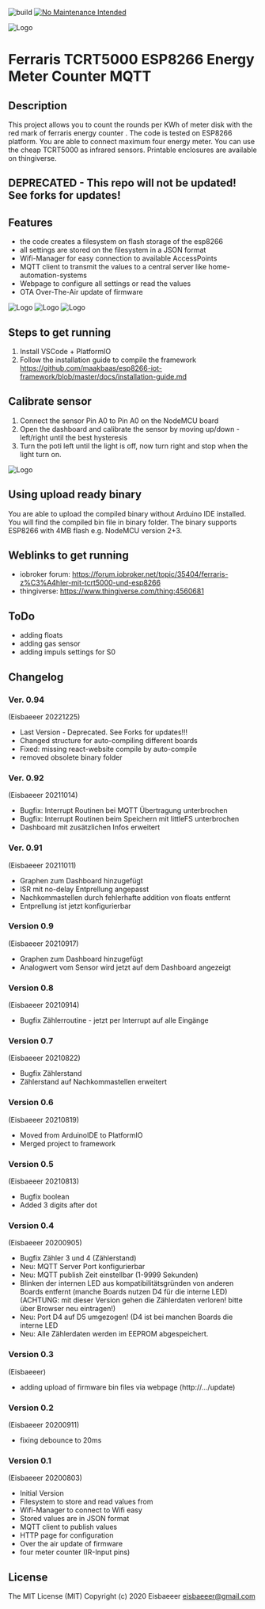 ![build](https://github.com/Eisbaeeer/Ferraris_MQTT_Energy_Counter_Meter_TCRT5000/actions/workflows/main.yaml/badge.svg) [![No Maintenance Intended](http://unmaintained.tech/badge.svg)](http://unmaintained.tech/)

![Logo](pics/logo.jpg)
# Ferraris TCRT5000 ESP8266 Energy Meter Counter MQTT

## Description
This project allows you to count the rounds per KWh of meter disk with the red mark of ferraris energy counter .
The code is tested on ESP8266 platform.
You are able to connect maximum four energy meter.
You can use the cheap TCRT5000 as infrared sensors.
Printable enclosures are available on thingiverse.

## DEPRECATED - This repo will not be updated! See forks for updates!

## Features
- the code creates a filesystem on flash storage of the esp8266
- all settings are stored on the filesystem in a JSON format
- Wifi-Manager for easy connection to available AccessPoints
- MQTT client to transmit the values to a central server like home-automation-systems
- Webpage to configure all settings or read the values
- OTA Over-The-Air update of firmware

![Logo](pics/irsensor.jpg)
![Logo](pics/irsensor2.jpg)
![Logo](pics/esp8266.jpg)

## Steps to get running
1. Install VSCode + PlatformIO
2. Follow the installation guide to compile the framework
https://github.com/maakbaas/esp8266-iot-framework/blob/master/docs/installation-guide.md

## Calibrate sensor
1. Connect the sensor Pin A0 to Pin A0 on the NodeMCU board
2. Open the dashboard and calibrate the sensor by moving up/down - left/right until the best hysteresis
3. Turn the poti left until the light is off, now turn right and stop when the light turn on.

![Logo](pics/dashboard.png)


## Using upload ready binary
You are able to upload the compiled binary without Arduino IDE installed. You will find the compiled bin file in binary folder.
The binary supports ESP8266 with 4MB flash e.g. NodeMCU version 2+3.

## Weblinks to get running
- iobroker forum: https://forum.iobroker.net/topic/35404/ferraris-z%C3%A4hler-mit-tcrt5000-und-esp8266
- thingiverse: https://www.thingiverse.com/thing:4560681

## ToDo
- adding floats
- adding gas sensor
- adding impuls settings for S0

## Changelog 

### Ver. 0.94
  (Eisbaeeer 20221225)
  - Last Version - Deprecated. See Forks for updates!!!
  - Changed structure for auto-compiling different boards
  - Fixed: missing react-website compile by auto-compile
  - removed obsolete binary folder

### Ver. 0.92 
  (Eisbaeeer 20211014)
  - Bugfix: Interrupt Routinen bei MQTT Übertragung unterbrochen
  - Bugfix: Interrupt Routinen beim Speichern mit littleFS unterbrochen
  - Dashboard mit zusätzlichen Infos erweitert

### Ver. 0.91 
  (Eisbaeeer 20211011)
  - Graphen zum Dashboard hinzugefügt
  - ISR mit no-delay Entprellung angepasst
  - Nachkommastellen durch fehlerhafte addition von floats entfernt
  - Entprellung ist jetzt konfigurierbar

### Version 0.9 
  (Eisbaeeer 20210917)
  - Graphen zum Dashboard hinzugefügt
  - Analogwert vom Sensor wird jetzt auf dem Dashboard angezeigt
  
### Version 0.8 
  (Eisbaeeer 20210914)
  - Bugfix Zählerroutine - jetzt per Interrupt auf alle Eingänge

### Version 0.7 
  (Eisbaeeer 20210822)
  - Bugfix Zählerstand
  - Zählerstand auf Nachkommastellen erweitert

### Version 0.6
  (Eisbaeeer 20210819)
  - Moved from ArduinoIDE to PlatformIO
  - Merged project to framework

### Version 0.5  
  (Eisbaeeer 20210813)
  - Bugfix boolean
  - Added 3 digits after dot

### Version 0.4
 (Eisbaeeer 20200905)
  - Bugfix Zähler 3 und 4 (Zählerstand)   
  - Neu: MQTT Server Port konfigurierbar    
  - Neu: MQTT publish Zeit einstellbar (1-9999 Sekunden)    
  - Blinken der internen LED aus kompatibilitätsgründen von anderen Boards entfernt (manche Boards nutzen D4 für die interne LED)    
	(ACHTUNG: mit dieser Version gehen die Zählerdaten verloren! bitte über Browser neu eintragen!)   
  - Neu: Port D4 auf D5 umgezogen! (D4 ist bei manchen Boards die interne LED   
  - Neu: Alle Zählerdaten werden im EEPROM abgespeichert.   

### Version 0.3
(Eisbaeeer)   
- adding upload of firmware bin files via webpage (http://.../update)

### Version 0.2
(Eisbaeeer 20200911)   
- fixing debounce to 20ms   

### Version 0.1
(Eisbaeeer 20200803)   
- Initial Version   
- Filesystem to store and read values from   
- Wifi-Manager to connect to Wifi easy   
- Stored values are in JSON format   
- MQTT client to publish values   
- HTTP page for configuration   
- Over the air update of firmware   
- four meter counter (IR-Input pins)   

## License
The MIT License (MIT)
Copyright (c) 2020 Eisbaeeer <eisbaeeer@gmail.com> 
